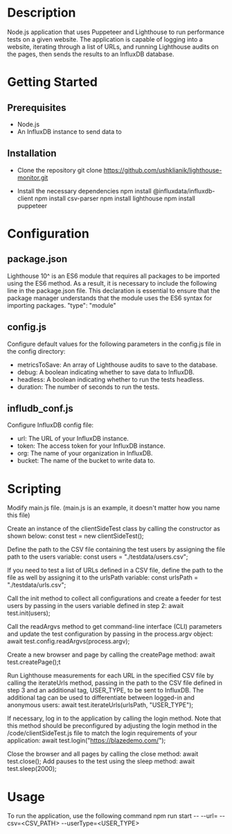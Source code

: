 # Description
Node.js application that uses Puppeteer and Lighthouse to run performance tests on a given website. The application is capable of logging into a website, iterating through a list of URLs, and running Lighthouse audits on the pages, then sends the results to an InfluxDB database.

# Getting Started
## Prerequisites
 - Node.js
 - An InfluxDB instance to send data to

## Installation
- Clone the repository
git clone https://github.com/ushklianik/lighthouse-monitor.git

- Install the necessary dependencies
npm install @influxdata/influxdb-client
npm install csv-parser
npm install lighthouse
npm install puppeteer


# Configuration

## package.json
Lighthouse 10^ is an ES6 module that requires all packages to be imported using the ES6 method. As a result, it is necessary to include the following line in the package.json file.
This declaration is essential to ensure that the package manager understands that the module uses the ES6 syntax for importing packages.
"type": "module"

## config.js 
Configure default values for the following parameters in the config.js file in the config directory:
- metricsToSave: An array of Lighthouse audits to save to the database.
- debug: A boolean indicating whether to save data to InfluxDB.
- headless: A boolean indicating whether to run the tests headless.
- duration: The number of seconds to run the tests.

## infludb_conf.js 
Configure InfluxDB config file:
- url: The URL of your InfluxDB instance.
- token: The access token for your InfluxDB instance.
- org: The name of your organization in InfluxDB.
- bucket: The name of the bucket to write data to.

# Scripting

Modify main.js file. (main.js is an example, it doesn't matter how you name this file)

Create an instance of the clientSideTest class by calling the constructor as shown below:
const test = new clientSideTest();

Define the path to the CSV file containing the test users by assigning the file path to the users variable:
const users = "./testdata/users.csv";

If you need to test a list of URLs defined in a CSV file, define the path to the file as well by assigning it to the urlsPath variable:
const urlsPath = "./testdata/urls.csv";

Call the init method to collect all configurations and create a feeder for test users by passing in the users variable defined in step 2:
await test.init(users);

Call the readArgvs method to get command-line interface (CLI) parameters and update the test configuration by passing in the process.argv object:
await test.config.readArgvs(process.argv);

Create a new browser and page by calling the createPage method:
await test.createPage();t

Run Lighthouse measurements for each URL in the specified CSV file by calling the iterateUrls method, passing in the path to the CSV file defined in step 3 and an additional tag, USER_TYPE, to be sent to InfluxDB. The additional tag can be used to differentiate between logged-in and anonymous users:
await test.iterateUrls(urlsPath, "USER_TYPE");

If necessary, log in to the application by calling the login method. Note that this method should be preconfigured by adjusting the login method in the /code/clientSideTest.js file to match the login requirements of your application:
await test.login("https://blazedemo.com/");

Close the browser and all pages by calling the close method:
await test.close();
Add pauses to the test using the sleep method:
await test.sleep(2000);

# Usage
To run the application, use the following command
npm run start -- --url=<URL> --csv=<CSV_PATH> --userType=<USER_TYPE>